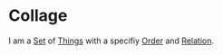 # Collage

I am a [Set](60004.md) of [Things](60003.md) with a specifiy [Order](60010.md) and [Relation](60005.md).